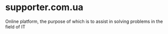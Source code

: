 # supporter.com.ua
Online platform, the purpose of which is to assist in solving problems in the field of IT
